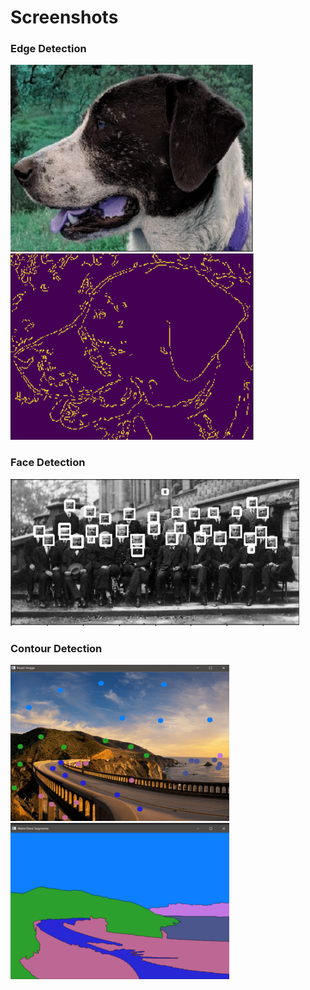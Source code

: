 # Screenshots
### Edge Detection
![](Screenshots/Original_Edge.png)
![](Screenshots/Processed_Edge.png)
### Face Detection
![](Screenshots/Face_Detection.png)
### Contour Detection
![](Screenshots/Original_contour.png)
![](Screenshots/Processed_Contour.png)
